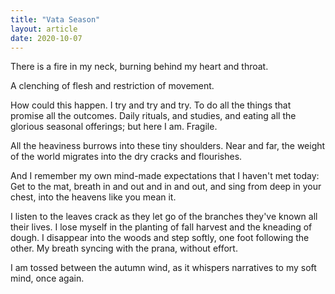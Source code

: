 ```yaml
---
title: "Vata Season"
layout: article
date: 2020-10-07
---
```


There is a fire in my neck, burning behind my heart and throat.

A clenching of flesh and restriction of movement. 

How could this happen. I try and try and try. To do all the things that promise all the outcomes. Daily rituals, and studies, and eating all the glorious seasonal offerings; but here I am. Fragile. 

All the heaviness burrows into these tiny shoulders. Near and far, the weight of the world migrates into the dry cracks and flourishes.

And I remember my own mind-made expectations that I haven't met today: 
Get to the mat, breath in and out and in and out, and sing from deep in your chest, into the heavens like you mean it.

I listen to the leaves crack as they let go of the branches they've known all their lives. 
I lose myself in the planting of fall harvest and the kneading of dough. 
I disappear into the woods and step softly, one foot following the other.
My breath syncing with the prana, without effort.

I am tossed between the autumn wind, as it whispers narratives to my soft mind, once again. 